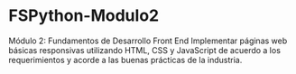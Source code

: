 # FSPython-Modulo2
Módulo 2: Fundamentos de Desarrollo Front End  Implementar páginas web básicas responsivas utilizando HTML, CSS y JavaScript de acuerdo a los requerimientos y acorde a las buenas prácticas de la industria.
